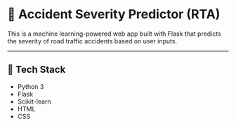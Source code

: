 # 🚦 Accident Severity Predictor (RTA)

This is a machine learning-powered web app built with Flask that predicts the severity of road traffic accidents based on user inputs.

---

## 🔧 Tech Stack

- Python 3
- Flask
- Scikit-learn
- HTML
- CSS



